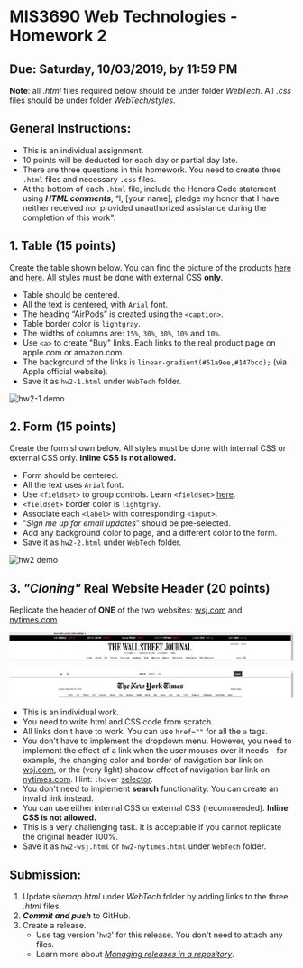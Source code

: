# MIS3690 Web Technologies - Homework 2

**Due: Saturday, 10/03/2019, by 11:59 PM**
---
**Note**: all *.html* files required below should be under  folder *WebTech*. All *.css* files should be under folder *WebTech/styles*.

## General Instructions:

- This is an individual assignment.
- 10 points will be deducted for each day or partial day late. 
- There are three questions in this homework. You need to create three `.html` files and necessary `.css` files. 
- At the bottom of each `.html` file, include the Honors Code statement using ***HTML comments***, “I, [your name], pledge my honor that I have neither received nor provided unauthorized assistance during the completion of this work".

## 1. Table (15 points)

Create the table shown below. You can find the picture of the products [here](images/airpods-pro.jpg) and [here](images/airpods.jpg). All styles must be done with external CSS **only**. 

- Table should be centered.
- All the text is centered, with `Arial` font.
- The heading “AirPods” is created using the `<caption>`. 
- Table border color is `lightgray`.
- The widths of columns are: `15%`, `30%`, `30%`, `10%` and `10%`.
- Use `<a>` to create "Buy" links. Each links to the real product page on apple.com or amazon.com. 
- The background of the links is `linear-gradient(#51a9ee,#147bcd);` (via Apple official website).
- Save it as `hw2-1.html` under `WebTech` folder. 

![hw2-1 demo](images/hw2-1-demo.png)

## 2. Form (15 points)

Create the form shown below. All styles must be done with internal CSS or external CSS only. **Inline CSS is not allowed.**

- Form should be centered.
- All the text uses `Arial` font.
- Use `<fieldset>` to group controls. Learn `<fieldset>` [here](https://developer.mozilla.org/en-US/docs/Web/HTML/Element/fieldset).
- `<fieldset>` border color is `lightgray`.
- Associate each `<label>` with corresponding `<input>`. 
- "*Sign me up for email updates*" should be pre-selected.
- Add any background color to page, and a different color to the form.
- Save it as `hw2-2.html` under `WebTech` folder. 

![hw2 demo](images/hw2-2-demo.png)

## 3. *"Cloning"* Real Website Header (20 points)

Replicate the header of **ONE** of the two websites: [wsj.com](https://www.wsj.com/) and [nytimes.com](https://www.nytimes.com/).

![wsj header](./images/wsj.jpg)

![nytimes header](./images/nytimes.jpg)

- This is an individual work.
- You need to write html and CSS code from scratch. 
- All links don't have to work. You can use `href=""` for all the `a` tags.
- You don't have to implement the dropdown menu. However, you need to implement the effect of a link when the user mouses over it needs - for example, the changing color and border of navigation bar link on [wsj.com](https://www.wsj.com/), or the (very light) shadow effect of navigation bar link on [nytimes.com](https://www.nytimes.com/). Hint: `:hover` [selector](https://developer.mozilla.org/en-US/docs/Web/CSS/:hover).
- You don't need to implement **search** functionality. You can create an invalid link instead.
- You can use either internal CSS or external CSS (recommended). **Inline CSS is not allowed.**
- This is a very challenging task. It is acceptable if you cannot replicate the original header 100%.
- Save it as `hw2-wsj.html` or `hw2-nytimes.html` under `WebTech` folder. 

## Submission:

1. Update *sitemap.html* under *WebTech* folder by adding links to the three *.html* files.
2. ***Commit and push*** to GitHub. 
3. Create a release.
   - Use tag version '`hw2`' for this release. You don't need to attach any files. 
   - Learn more about [*Managing releases in a repository*](https://help.github.com/en/github/administering-a-repository/managing-releases-in-a-repository).
